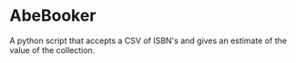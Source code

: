 # AbeBooker
A python script that accepts a CSV of ISBN's and gives an estimate of the value of the collection. 

